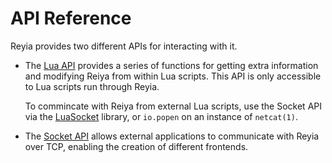 # API Reference

Reyia provides two different APIs for interacting with it.

- The [Lua API](./lua.md) provides a series of functions for getting extra
  information and modifying Reiya from within Lua scripts. This API is only
  accessible to Lua scripts run through Reyia.

  To commincate with Reiya from external Lua scripts, use the Socket API via the
  [LuaSocket](https://github.com/lunarmodules/luasocket) library, or `io.popen`
  on an instance of `netcat(1)`.

- The [Socket API](./socket.md) allows external applications to communicate
  with Reyia over TCP, enabling the creation of different frontends.
